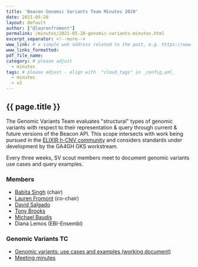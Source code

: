 ```yaml
---
title: 'Beacon Genomic Variants Team Minutes 2020'
date: 2021-05-28
layout: default
author: ["@laurenfromont"]
permalink: /minutes/2021-05-28-genomic-variants-minutes.html
excerpt_separator: <!--more-->
www_link: # a simple web address related to the post, e.g. https://www.ga4gh.org
www_links_formatted:
pdf_file_name: 
category: # please adjust
  - minutes
tags: # please adjust - align with  "cloud_tags" in _config.yml_
  - minutes
  - v2
---
```


## {{ page.title }}

<!--more-->

The Genomic Variants Team evaluates "structural" types of genomic variants
with respect to their representation & query through current & future versions
of the Beacon API. This scope intersects with work being pursued in the
[ELIXIR h-CNV community](https://hcnv.github.io) and considers standards under
development by the GA4GH GKS workstream.
 
<!--more-->

Every three weeks, SV scout members meet to document genomic variants use cases and query examples. 

### Members

* [Babita Singh](https://beacon-project.io/people/Babita-Singh/) (chair)
* [Lauren Fromont](https://beacon-project.io/people/lauren-fromont/) (co-chair)
* [David Salgado](https://hcnv.github.io/people/David-Salgado/)
* [Tony Brooks](https://beacon-project.io/people/Anthony-Brookes/)
* [Michael Baudis](https://info.baudisgroup.org/group/Michael_Baudis/)
* Diana Lemos (EBI-Ensembl)

### Genomic Variants TC

* [Genomic variants: use cases and examples (working document)](https://docs.google.com/document/d/1cwwRQ2PtlN1dBffCugdkbSHWCPmLgLkADd-5mu-rVAw/edit?usp=sharing)
* [Meeting minutes](https://docs.google.com/document/d/198qR-MNPqXUdDySDeOIbBtVRrkG2uxY_MX3KMpnbuE8/edit?usp=sharing)
